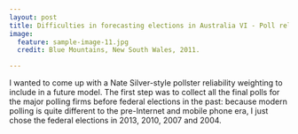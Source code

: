 ```yaml
---
layout: post
title: Difficulties in forecasting elections in Australia VI - Poll reliability
image:
  feature: sample-image-11.jpg
  credit: Blue Mountains, New South Wales, 2011. 

---
```


I wanted to come up with a Nate Silver-style pollster reliability weighting to include in a future model. The first step was to collect all the final polls for the major polling firms before federal elections in the past: because modern polling is quite different to the pre-Internet and mobile phone era, I just chose the federal elections in 2013, 2010, 2007 and 2004. 